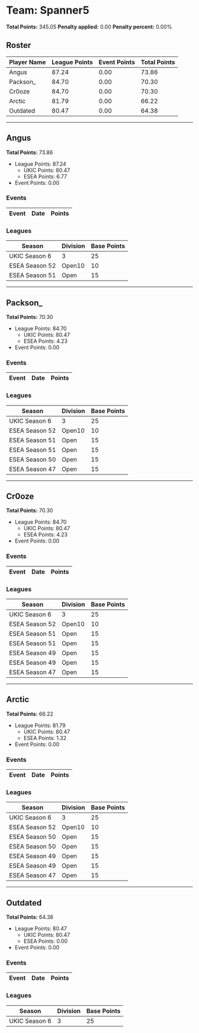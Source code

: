 # Team: Spanner5

**Total Points:** 345.05
**Penalty applied:** 0.00
**Penalty percent:** 0.00%

## Roster
| Player Name | League Points | Event Points | Total Points |
|-------------|--------------|--------------|-------------|
| Angus | 87.24 | 0.00 | 73.86 |
| Packson_ | 84.70 | 0.00 | 70.30 |
| Cr0oze | 84.70 | 0.00 | 70.30 |
| Arctic | 81.79 | 0.00 | 66.22 |
| Outdated | 80.47 | 0.00 | 64.38 |

---

## Angus

**Total Points:** 73.86

- League Points: 87.24
  - UKIC Points: 80.47
  - ESEA Points: 6.77
- Event Points: 0.00

### Events
| Event | Date | Points |
|-------|------|--------|
### Leagues
| Season | Division | Base Points |
|--------|----------|-------------|
| UKIC Season 6 | 3 | 25 |
| ESEA Season 52 | Open10 | 10 |
| ESEA Season 51 | Open | 15 |
---

## Packson_

**Total Points:** 70.30

- League Points: 84.70
  - UKIC Points: 80.47
  - ESEA Points: 4.23
- Event Points: 0.00

### Events
| Event | Date | Points |
|-------|------|--------|
### Leagues
| Season | Division | Base Points |
|--------|----------|-------------|
| UKIC Season 6 | 3 | 25 |
| ESEA Season 52 | Open10 | 10 |
| ESEA Season 51 | Open | 15 |
| ESEA Season 51 | Open | 15 |
| ESEA Season 50 | Open | 15 |
| ESEA Season 47 | Open | 15 |
---

## Cr0oze

**Total Points:** 70.30

- League Points: 84.70
  - UKIC Points: 80.47
  - ESEA Points: 4.23
- Event Points: 0.00

### Events
| Event | Date | Points |
|-------|------|--------|
### Leagues
| Season | Division | Base Points |
|--------|----------|-------------|
| UKIC Season 6 | 3 | 25 |
| ESEA Season 52 | Open10 | 10 |
| ESEA Season 51 | Open | 15 |
| ESEA Season 51 | Open | 15 |
| ESEA Season 49 | Open | 15 |
| ESEA Season 49 | Open | 15 |
| ESEA Season 47 | Open | 15 |
---

## Arctic

**Total Points:** 66.22

- League Points: 81.79
  - UKIC Points: 80.47
  - ESEA Points: 1.32
- Event Points: 0.00

### Events
| Event | Date | Points |
|-------|------|--------|
### Leagues
| Season | Division | Base Points |
|--------|----------|-------------|
| UKIC Season 6 | 3 | 25 |
| ESEA Season 52 | Open10 | 10 |
| ESEA Season 50 | Open | 15 |
| ESEA Season 50 | Open | 15 |
| ESEA Season 49 | Open | 15 |
| ESEA Season 49 | Open | 15 |
| ESEA Season 47 | Open | 15 |
---

## Outdated

**Total Points:** 64.38

- League Points: 80.47
  - UKIC Points: 80.47
  - ESEA Points: 0.00
- Event Points: 0.00

### Events
| Event | Date | Points |
|-------|------|--------|
### Leagues
| Season | Division | Base Points |
|--------|----------|-------------|
| UKIC Season 6 | 3 | 25 |